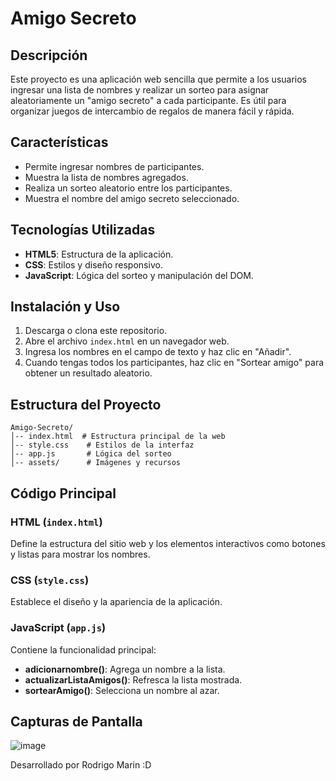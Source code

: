 # Amigo Secreto

## Descripción

Este proyecto es una aplicación web sencilla que permite a los usuarios ingresar una lista de nombres y realizar un sorteo para asignar aleatoriamente un "amigo secreto" a cada participante. Es útil para organizar juegos de intercambio de regalos de manera fácil y rápida.

## Características

- Permite ingresar nombres de participantes.
- Muestra la lista de nombres agregados.
- Realiza un sorteo aleatorio entre los participantes.
- Muestra el nombre del amigo secreto seleccionado.

## Tecnologías Utilizadas

- **HTML5**: Estructura de la aplicación.
- **CSS**: Estilos y diseño responsivo.
- **JavaScript**: Lógica del sorteo y manipulación del DOM.

## Instalación y Uso

1. Descarga o clona este repositorio.
2. Abre el archivo `index.html` en un navegador web.
3. Ingresa los nombres en el campo de texto y haz clic en "Añadir".
4. Cuando tengas todos los participantes, haz clic en "Sortear amigo" para obtener un resultado aleatorio.

## Estructura del Proyecto

```
Amigo-Secreto/
│-- index.html  # Estructura principal de la web
│-- style.css    # Estilos de la interfaz
│-- app.js       # Lógica del sorteo
│-- assets/      # Imágenes y recursos
```

## Código Principal

### HTML (`index.html`)

Define la estructura del sitio web y los elementos interactivos como botones y listas para mostrar los nombres.

### CSS (`style.css`)

Establece el diseño y la apariencia de la aplicación.

### JavaScript (`app.js`)

Contiene la funcionalidad principal:

- **adicionarnombre()**: Agrega un nombre a la lista.
- **actualizarListaAmigos()**: Refresca la lista mostrada.
- **sortearAmigo()**: Selecciona un nombre al azar.

## Capturas de Pantalla

![image](https://github.com/user-attachments/assets/c0ab1fb1-f9c9-4bd0-85cc-5d77308e61a6)




Desarrollado por Rodrigo Marin :D


